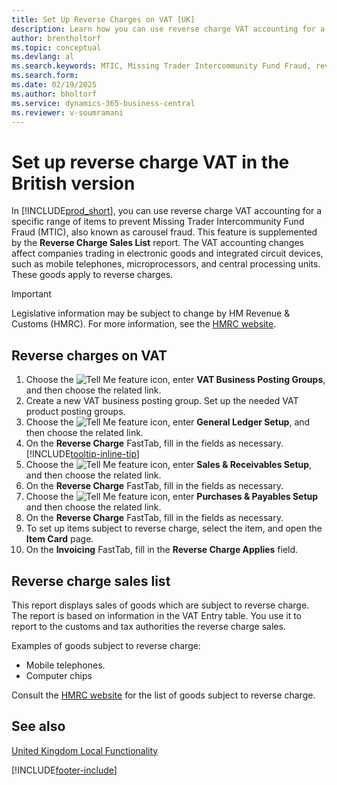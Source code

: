 ```yaml
---
title: Set Up Reverse Charges on VAT [UK]
description: Learn how you can use reverse charge VAT accounting for a specific range of items to prevent Missing Trader Intercommunity Fund Fraud (MTIC).
author: brentholtorf
ms.topic: conceptual
ms.devlang: al
ms.search.keywords: MTIC, Missing Trader Intercommunity Fund Fraud, reverse charge VAT, VAT accounting
ms.search.form:
ms.date: 02/19/2025
ms.author: bholtorf
ms.service: dynamics-365-business-central
ms.reviewer: v-soumramani
---
```


# Set up reverse charge VAT in the British version

In [!INCLUDE[prod_short](../../includes/prod_short.md)], you can use reverse charge VAT accounting for a specific range of items to prevent Missing Trader Intercommunity Fund Fraud (MTIC), also known as carousel fraud. This feature is supplemented by the **Reverse Charge Sales List** report. The VAT accounting changes affect companies trading in electronic goods and integrated circuit devices, such as mobile telephones, microprocessors, and central processing units. These goods apply to reverse charges.

> [!IMPORTANT]  
> Legislative information may be subject to change by HM Revenue & Customs (HMRC). For more information, see the [HMRC website](https://www.gov.uk/government/organisations/hm-revenue-customs).  

## Reverse charges on VAT  

1. Choose the ![Tell Me feature](../../media/ui-search/search_small.png "Tell me what you want to do") icon, enter **VAT Business Posting Groups**, and then choose the related link.  
1. Create a new VAT business posting group. Set up the needed VAT product posting groups.  
1. Choose the ![Tell Me feature](../../media/ui-search/search_small.png "Tell me what you want to do") icon, enter **General Ledger Setup**, and then choose the related link.  
1. On the **Reverse Charge** FastTab, fill in the fields as necessary. [!INCLUDE[tooltip-inline-tip](../../includes/tooltip-inline-tip_md.md)]  
1. Choose the ![Tell Me feature](../../media/ui-search/search_small.png "Tell me what you want to do") icon, enter **Sales & Receivables Setup**, and then choose the related link.  
1. On the **Reverse Charge** FastTab, fill in the fields as necessary.
1. Choose the ![Tell Me feature](../../media/ui-search/search_small.png "Tell me what you want to do") icon, enter **Purchases & Payables Setup** and then choose the related link.  
1. On the **Reverse Charge** FastTab, fill in the fields as necessary.
1. To set up items subject to reverse charge, select the item, and open the **Item Card** page.  
1. On the **Invoicing** FastTab, fill in the **Reverse Charge Applies** field.  

## Reverse charge sales list

This report displays sales of goods which are subject to reverse charge. The report is based on information in the VAT Entry table. You use it to report to the customs and tax authorities the reverse charge sales.  

Examples of goods subject to reverse charge:  

- Mobile telephones.  
- Computer chips  

Consult the [HMRC website](https://www.gov.uk/government/organisations/hm-revenue-customs) for the list of goods subject to reverse charge.  

## See also

[United Kingdom Local Functionality](united-kingdom-local-functionality.md)  

[!INCLUDE[footer-include](../../includes/footer-banner.md)]
